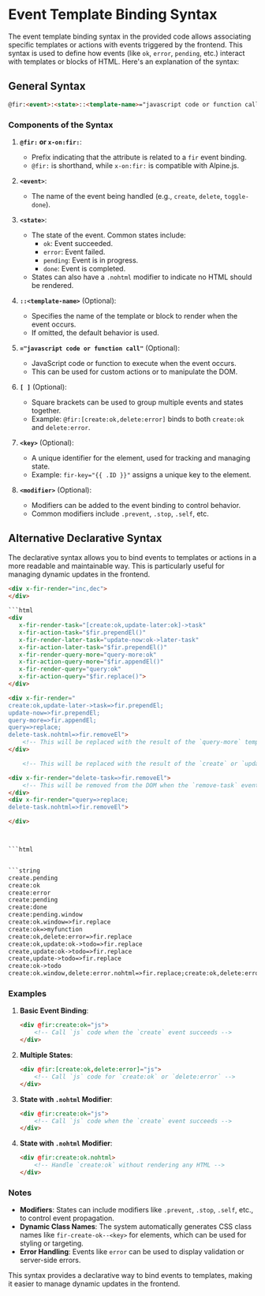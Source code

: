 
# Event Template Binding Syntax

The event template binding syntax in the provided code allows associating specific templates or actions with events triggered by the frontend. This syntax is used to define how events (like `ok`, `error`, `pending`, etc.) interact with templates or blocks of HTML. Here's an explanation of the syntax:

## General Syntax

```html
@fir:<event>:<state>::<template-name>="javascript code or function call"
```

### Components of the Syntax

1. **`@fir:` or `x-on:fir:`**:
   - Prefix indicating that the attribute is related to a `fir` event binding.
   - `@fir:` is shorthand, while `x-on:fir:` is compatible with Alpine.js.

2. **`<event>`**:
   - The name of the event being handled (e.g., `create`, `delete`, `toggle-done`).

3. **`<state>`**:
   - The state of the event. Common states include:
     - `ok`: Event succeeded.
     - `error`: Event failed.
     - `pending`: Event is in progress.
     - `done`: Event is completed.
   - States can also have a `.nohtml` modifier to indicate no HTML should be rendered.

4. **`::<template-name>`** (Optional):
   - Specifies the name of the template or block to render when the event occurs.
   - If omitted, the default behavior is used.

5. **`="javascript code or function call"`** (Optional):
   - JavaScript code or function to execute when the event occurs.
   - This can be used for custom actions or to manipulate the DOM.
6. **`[ ]`** (Optional):
   - Square brackets can be used to group multiple events and states together.
   - Example: `@fir:[create:ok,delete:error]` binds to both `create:ok` and `delete:error`.
7. **`<key>`** (Optional):
   - A unique identifier for the element, used for tracking and managing state.
   - Example: `fir-key="{{ .ID }}"` assigns a unique key to the element.
8. **`<modifier>`** (Optional):
   - Modifiers can be added to the event binding to control behavior.
   - Common modifiers include `.prevent`, `.stop`, `.self`, etc.


## Alternative Declarative Syntax

The declarative syntax allows you to bind events to templates or actions in a more readable and maintainable way. This is particularly useful for managing dynamic updates in the frontend.

```html
<div x-fir-render="inc,dec">
</div>
   
```html
<div 
   x-fir-render-task="[create:ok,update-later:ok]->task" 
   x-fir-action-task="$fir.prependEl()" 
   x-fir-render-later-task="update-now:ok->later-task" 
   x-fir-action-later-task="$fir.prependEl()" 
   x-fir-render-query-more="query-more:ok" 
   x-fir-action-query-more="$fir.appendEl()" 
   x-fir-render-query="query:ok" 
   x-fir-action-query="$fir.replace()">
</div>

<div x-fir-render="
create:ok,update-later->task=>fir.prependEl;
update-now=>fir.prependEl; 
query-more=>fir.appendEl;
query=>replace;
delete-task.nohtml=>fir.removeEl">
    <!-- This will be replaced with the result of the `query-more` template -->
</div>

    <!-- This will be replaced with the result of the `create` or `update-later` template -->

<div x-fir-render="delete-task=>fir.removeEl">
    <!-- This will be removed from the DOM when the `remove-task` event is triggered -->
</div>
<div x-fir-render="query=>replace;
delete-task.nohtml=>fir.removeEl">

</div>



```html


```string
create.pending
create:ok
create:error
create:pending
create:done
create:pending.window
create:ok.window=>fir.replace
create:ok=>myfunction
create:ok,delete:error=>fir.replace
create:ok,update:ok->todo=>fir.replace
create,update:ok->todo=>fir.replace
create,update->todo=>fir.replace
create:ok->todo
create:ok.window,delete:error.nohtml=>fir.replace;create:ok,delete:error.nohtml=>fir.replace;create:ok,delete:error=>fir.replace
```


### Examples

1. **Basic Event Binding**:

   ```html
   <div @fir:create:ok="js">
       <!-- Call `js` code when the `create` event succeeds -->
   </div>
   ```

2. **Multiple States**:

   ```html
   <div @fir:[create:ok,delete:error]="js">
       <!-- Call `js` code for `create:ok` or `delete:error` -->
   </div>
   ```

3. **State with `.nohtml` Modifier**:

   ```html
   <div @fir:create:ok="js">
       <!-- Call `js` code when the `create` event succeeds -->
   </div>
   ```

4. **State with `.nohtml` Modifier**:

   ```html
   <div @fir:create:ok.nohtml>
       <!-- Handle `create:ok` without rendering any HTML -->
   </div>
   ```

### Notes

- **Modifiers**: States can include modifiers like `.prevent`, `.stop`, `.self`, etc., to control event propagation.
- **Dynamic Class Names**: The system automatically generates CSS class names like `fir-create-ok--<key>` for elements, which can be used for styling or targeting.
- **Error Handling**: Events like `error` can be used to display validation or server-side errors.

This syntax provides a declarative way to bind events to templates, making it easier to manage dynamic updates in the frontend.
